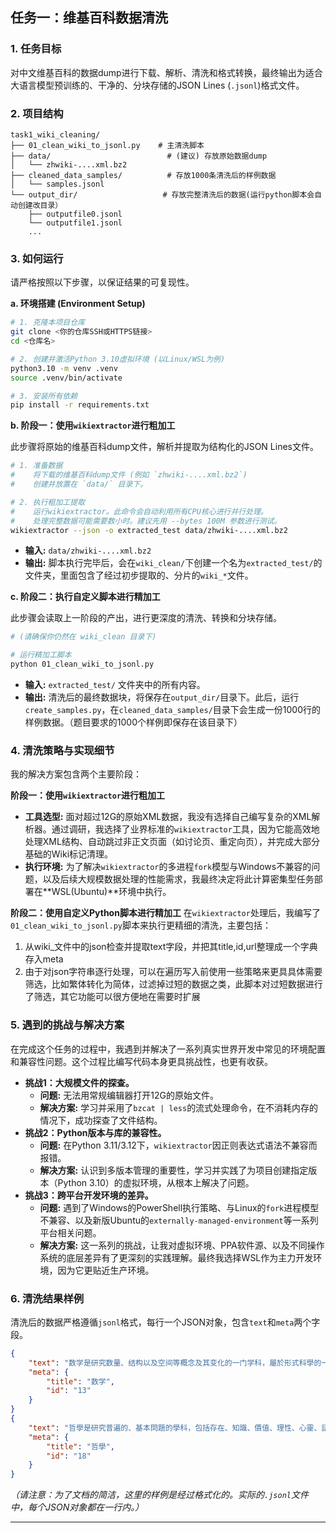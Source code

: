 ## 任务一：维基百科数据清洗

### 1. 任务目标

对中文维基百科的数据dump进行下载、解析、清洗和格式转换，最终输出为适合大语言模型预训练的、干净的、分块存储的JSON Lines (`.jsonl`)格式文件。

### 2. 项目结构

```
task1_wiki_cleaning/
├── 01_clean_wiki_to_jsonl.py    # 主清洗脚本
├── data/                          # (建议) 存放原始数据dump
│   └── zhwiki-....xml.bz2
├── cleaned_data_samples/          # 存放1000条清洗后的样例数据
│   └── samples.jsonl
└── output_dir/                   # 存放完整清洗后的数据(运行python脚本会自动创建改目录）
    ├── outputfile0.jsonl
    └── outputfile1.jsonl
    ...
```

### 3. 如何运行

请严格按照以下步骤，以保证结果的可复现性。

**a. 环境搭建 (Environment Setup)**

```bash
# 1. 克隆本项目仓库
git clone <你的仓库SSH或HTTPS链接>
cd <仓库名>

# 2. 创建并激活Python 3.10虚拟环境 (以Linux/WSL为例)
python3.10 -m venv .venv
source .venv/bin/activate

# 3. 安装所有依赖
pip install -r requirements.txt
```

**b. 阶段一：使用`wikiextractor`进行粗加工**

此步骤将原始的维基百科dump文件，解析并提取为结构化的JSON Lines文件。

```bash
# 1. 准备数据
#    将下载的维基百科dump文件 (例如 `zhwiki-....xml.bz2`) 
#    创建并放置在 `data/` 目录下。

# 2. 执行粗加工提取
#    运行wikiextractor。此命令会自动利用所有CPU核心进行并行处理。
#    处理完整数据可能需要数小时。建议先用 --bytes 100M 参数进行测试。
wikiextractor --json -o extracted_test data/zhwiki-....xml.bz2
```
*   **输入:** `data/zhwiki-....xml.bz2`
*   **输出:** 脚本执行完毕后，会在`wiki_clean/`下创建一个名为`extracted_test/`的文件夹，里面包含了经过初步提取的、分片的`wiki_*`文件。

**c. 阶段二：执行自定义脚本进行精加工**

此步骤会读取上一阶段的产出，进行更深度的清洗、转换和分块存储。

```bash
# (请确保你仍然在 wiki_clean 目录下)

# 运行精加工脚本
python 01_clean_wiki_to_jsonl.py
```
*   **输入:** `extracted_test/` 文件夹中的所有内容。
*   **输出:** 清洗后的最终数据块，将保存在`output_dir/`目录下。此后，运行`create_samples.py`，在`cleaned_data_samples/`目录下会生成一份1000行的样例数据。（题目要求的1000个样例即保存在该目录下）

### 4. 清洗策略与实现细节

我的解决方案包含两个主要阶段：

**阶段一：使用`wikiextractor`进行粗加工**
- **工具选型:** 面对超过12G的原始XML数据，我没有选择自己编写复杂的XML解析器。通过调研，我选择了业界标准的`wikiextractor`工具，因为它能高效地处理XML结构、自动跳过非正文页面（如讨论页、重定向页），并完成大部分基础的Wiki标记清理。
- **执行环境:** 为了解决`wikiextractor`的多进程`fork`模型与Windows不兼容的问题，以及后续大规模数据处理的性能需求，我最终决定将此计算密集型任务部署在**WSL(Ubuntu)**环境中执行。

**阶段二：使用自定义Python脚本进行精加工**
在`wikiextractor`处理后，我编写了`01_clean_wiki_to_jsonl.py`脚本来执行更精细的清洗，主要包括：
1.  从wiki_文件中的json检查并提取text字段，并把其title,id,url整理成一个字典存入meta
2.  由于对json字符串逐行处理，可以在遍历写入前使用一些策略来更具具体需要筛选，比如繁体转化为简体，过滤掉过短的数据之类，此脚本对过短数据进行了筛选，其它功能可以很方便地在需要时扩展

### 5. 遇到的挑战与解决方案

在完成这个任务的过程中，我遇到并解决了一系列真实世界开发中常见的环境配置和兼容性问题。这个过程比编写代码本身更具挑战性，也更有收获。

-   **挑战1：大规模文件的探查。**
    -   **问题:** 无法用常规编辑器打开12G的原始文件。
    -   **解决方案:** 学习并采用了`bzcat | less`的流式处理命令，在不消耗内存的情况下，成功探查了文件结构。
-   **挑战2：Python版本与库的兼容性。**
    -   **问题:** 在Python 3.11/3.12下，`wikiextractor`因正则表达式语法不兼容而报错。
    *   **解决方案:** 认识到多版本管理的重要性，学习并实践了为项目创建指定版本（Python 3.10）的虚拟环境，从根本上解决了问题。
-   **挑战3：跨平台开发环境的差异。**
    *   **问题:** 遇到了Windows的PowerShell执行策略、与Linux的`fork`进程模型不兼容、以及新版Ubuntu的`externally-managed-environment`等一系列平台相关问题。
    *   **解决方案:** 这一系列的挑战，让我对虚拟环境、PPA软件源、以及不同操作系统的底层差异有了更深刻的实践理解。最终我选择WSL作为主力开发环境，因为它更贴近生产环境。

### 6. 清洗结果样例

清洗后的数据严格遵循`jsonl`格式，每行一个JSON对象，包含`text`和`meta`两个字段。

```json
{
    "text": "数学是研究数量、结构以及空间等概念及其变化的一门学科，屬於形式科學的一種。數學利用抽象化和邏輯推理，從計數、計算、量度、對物體形狀及運動的觀察中產生。數學家們拓展這些概念，為了公式化新的猜想以及從選定的公理及定義中建立嚴謹推導出的定理……",
    "meta": {
        "title": "数学",
        "id": "13"
    }
}
{
    "text": "哲學是研究普遍的、基本問題的學科，包括存在、知識、價值、理性、心靈、語言、人生、道德等領域。哲學與其他學科不同之處在於哲學有獨特之思考方式，例如批判性的思考、系統化的方法以及理性論證……",
    "meta": {
        "title": "哲學",
        "id": "18"
    }
}
```
*（请注意：为了文档的简洁，这里的样例是经过格式化的。实际的`.jsonl`文件中，每个JSON对象都在一行内。）*

---
